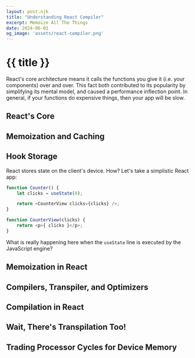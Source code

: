 ```yaml
---
layout: post.njk
title: "Understanding React Compiler"
excerpt: Memoize All The Things
date: 2024-06-01
og_image: 'assets/react-compiler.png'
---
```

# {{ title }}

React's core architecture means it calls the functions you give it (i.e. your components) over and over. This fact both contributed to its popularity by simplifying its mental model, and caused a performance inflection point. In general, if your functions do expensive things, then your app will be slow.


## React's Core

## Memoization and Caching


## Hook Storage
React stores state on the client's device. How? Let's take a simplistic React app:

```js
function Counter() {
    let clicks = useState(0);

    return <CounterView clicks={clicks} />;
}

function CounterView(clicks) {
    return <p>{ clicks }</p>;
}
```
What is really happening here when the ```useState``` line is executed by the JavaScript engine?

## Memoization in React


## Compilers, Transpiler, and Optimizers


## Compilation in React


## Wait, There's Transpilation Too!


## Trading Processor Cycles for Device Memory
